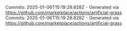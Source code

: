 Commits: 2025-01-06T15:19:28.828Z - Generated via https://github.com/marketplace/actions/artificial-grass
<br>
Commits: 2025-01-06T15:19:28.828Z - Generated via https://github.com/marketplace/actions/artificial-grass
<br>
